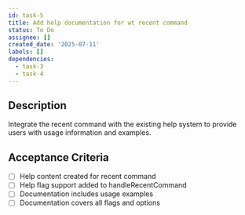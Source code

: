 ```yaml
---
id: task-5
title: Add help documentation for wt recent command
status: To Do
assignee: []
created_date: '2025-07-11'
labels: []
dependencies:
  - task-3
  - task-4
---
```


## Description

Integrate the recent command with the existing help system to provide users with usage information and examples.

## Acceptance Criteria

- [ ] Help content created for recent command
- [ ] Help flag support added to handleRecentCommand
- [ ] Documentation includes usage examples
- [ ] Documentation covers all flags and options
